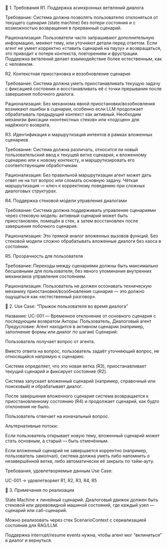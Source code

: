 🧩 1. Требования
R1. Поддержка асинхронных ветвлений диалога

Требование:
Система должна позволять пользователю отклоняться от текущего сценария (state machine) без потери состояния и с возможностью возвращения в прерванный сценарий.

Рационализация:
Пользователи часто запрашивают дополнительную информацию, меняют тему, или уточняют детали перед ответом. Если агент не умеет корректно «ставить сценарий на паузу» и возвращаться, это приводит к потере контекста, повторениям и фрустрации. Поддержка ветвлений делает взаимодействие более естественным, как с человеком.

R2. Контекстная приостановка и возобновление сценария

Требование:
Система должна уметь приостанавливать текущую задачу с фиксацией состояния и восстанавливать её с точки прерывания после завершения побочного диалога.

Рационализация:
Без механизма явной приостановки/возобновления возникают ошибки в сценарии, особенно если LLM продолжает обрабатывать предыдущий контекст как активный. Необходим механизм фиксации «контекстных стеков» или «подсцен» для надёжного возврата.

R3. Идентификация и маршрутизация интентов в рамках вложенных сценариев

Требование:
Система должна различать, относится ли новый пользовательский ввод к текущей ветке сценария, к вложенному сценарию или к новому контексту, и маршрутизировать его соответствующим обработчикам.

Рационализация:
Без правильной маршрутизации агент может дать ответ не на тот вопрос или сломать основную задачу. Чёткая маршрутизация — ключ к корректному поведению при сложных диалоговых структурах.

R4. Поддержка стековой модели управления диалогами

Требование:
Система должна поддерживать управление сценариями через стековую модель: активный сценарий может быть приостановлен, помещён в стек, а затем восстановлен после завершения побочного сценария.

Рационализация:
Это прямой аналог вложенных вызовов функций. Без стековой модели сложно обрабатывать вложенные диалоги без хаоса в состоянии.

R5. Прозрачность для пользователя

Требование:
Переходы между сценариями должны быть максимально бесшовными для пользователя, без явного упоминания внутренних механизмов управления состоянием.

Рационализация:
Пользователь не должен осознавать техническую механику приостановки/возобновления сценария — это должно ощущаться как «естественный разговор».

🧭 2. Use Case: “Прыжок пользователя во время диалога”

Название: UC-001 — Временное отклонение от основного сценария с последующим возвратом
Акторы: Пользователь, Диалоговый агент
Предусловие: Агент находится в активном сценарии (например, заполнение формы или диалог по шагам)
Сценарий:

Пользователь получает вопрос от агента.

Вместо ответа на вопрос, пользователь задаёт уточняющий вопрос, не относящийся напрямую к сценарию.

Система определяет, что это новая ветка (R3), приостанавливает текущий сценарий и фиксирует состояние (R2).

Система запускает вложенный сценарий (например, справочный или поисковый) и обрабатывает диалог.

После завершения вложенного сценария система возвращается к приостановленному состоянию (R4) и продолжает сценарий, как будто отклонения не было.

Пользователь отвечает на изначальный вопрос.

Альтернативные потоки:

Если пользователь открывает новую тему, вложенный сценарий может стать основным, а старый — быть отменённым.

Если вложенный сценарий не завершается корректно (например, пользователь замолчал), система должна уметь либо напомнить о незавершённой ветке, либо автоматически её закрыть по тайм-ауту.

Требования, удовлетворяемые данным Use Case:

UC-001 → удовлетворяет R1, R2, R3, R4, R5

📌 3. Примечания по реализации

State Machine ≠ линейный сценарий. Диалоговый движок должен быть стековой или деревовидной машиной состояний, где каждый узел — сценарий или саб-сценарий.

Можно реализовать через стек ScenarioContext с сериализацией состояния для RAG/LLM.

Поддержка interrupt/resume events нужна, чтобы агент мог “вклиниться” в диалог и вернуться.